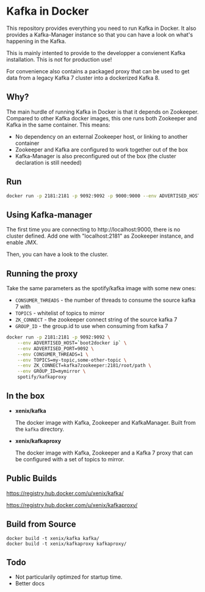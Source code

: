 Kafka in Docker
===

This repository provides everything you need to run Kafka in Docker. It also provides a Kafka-Manager instance
so that you can have a look on what's happening in the Kafka.

This is mainly intented to provide to the developper a convienent Kafka installation. This is not for production use!

For convenience also contains a packaged proxy that can be used to get data from
a legacy Kafka 7 cluster into a dockerized Kafka 8.

Why?
---
The main hurdle of running Kafka in Docker is that it depends on Zookeeper.
Compared to other Kafka docker images, this one runs both Zookeeper and Kafka
in the same container. This means:

* No dependency on an external Zookeeper host, or linking to another container
* Zookeeper and Kafka are configured to work together out of the box
* Kafka-Manager is also preconfigured out of the box (the cluster declaration is still needed)

Run
---

```bash
docker run -p 2181:2181 -p 9092:9092 -p 9000:9000 --env ADVERTISED_HOST=127.0.0.1 --env ADVERTISED_PORT=9092 xenix/kafka
```

Using Kafka-manager
-------------------

The first time you are connecting to http://localhost:9000, there is no cluster defined. Add one with "localhost:2181" as Zookeeper instance, and enable JMX.

Then, you can have a look to the cluster.

Running the proxy
-----------------

Take the same parameters as the spotify/kafka image with some new ones:
 * `CONSUMER_THREADS` - the number of threads to consume the source kafka 7 with
 * `TOPICS` - whitelist of topics to mirror
 * `ZK_CONNECT` - the zookeeper connect string of the source kafka 7
 * `GROUP_ID` - the group.id to use when consuming from kafka 7

```bash
docker run -p 2181:2181 -p 9092:9092 \
    --env ADVERTISED_HOST=`boot2docker ip` \
    --env ADVERTISED_PORT=9092 \
    --env CONSUMER_THREADS=1 \
    --env TOPICS=my-topic,some-other-topic \
    --env ZK_CONNECT=kafka7zookeeper:2181/root/path \
    --env GROUP_ID=mymirror \
    spotify/kafkaproxy
```

In the box
---
* **xenix/kafka**

  The docker image with Kafka, Zookeeper and KafkaManager. Built from the `kafka`
  directory.

* **xenix/kafkaproxy**

  The docker image with Kafka, Zookeeper and a Kafka 7 proxy that can be
  configured with a set of topics to mirror.

Public Builds
---

https://registry.hub.docker.com/u/xenix/kafka/

https://registry.hub.docker.com/u/xenix/kafkaproxy/

Build from Source
---

    docker build -t xenix/kafka kafka/
    docker build -t xenix/kafkaproxy kafkaproxy/

Todo
---

* Not particularily optimzed for startup time.
* Better docs


